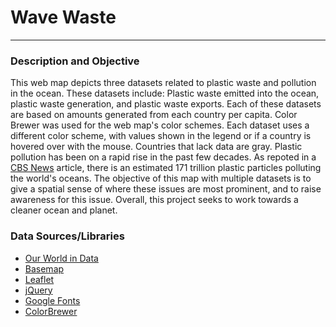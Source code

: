 # Wave Waste
----
### Description and Objective

This web map depicts three datasets related to plastic waste and pollution in the ocean. These datasets include: Plastic waste emitted into the ocean, plastic waste generation, and plastic waste exports. Each of these datasets are based on amounts generated from each country per capita. Color Brewer was used for the web map's color schemes. Each dataset uses a different color scheme, with values shown in the legend or if a country is hovered over with the mouse. Countries that lack data are gray. 
Plastic pollution has been on a rapid rise in the past few decades. As repoted in a [CBS News](https://www.cbsnews.com/news/ocean-pollution-plastic-particles-microplastic-unprecedented-level-scientists-warn/) article, there is an estimated 171 trillion plastic particles polluting the world's oceans. The objective of this map with multiple datasets is to give a spatial sense of where these issues are most prominent, and to raise awareness for this issue. Overall, this project seeks to work towards a cleaner ocean and planet.

### Data Sources/Libraries

- [Our World in Data](https://ourworldindata.org/plastic-pollution)
- [Basemap](https://hub.arcgis.com/datasets/esri::world-countries-generalized/explore?location=-0.000000%2C0.000000%2C2.00)
- [Leaflet](https://leafletjs.com/)
- [jQuery](https://jquery.com/)
- [Google Fonts](https://developers.google.com/fonts)
- [ColorBrewer](https://colorbrewer2.org/#type=sequential&scheme=BuGn&n=3)
